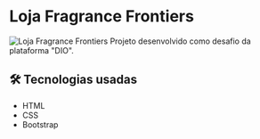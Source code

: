 # Loja Fragrance Frontiers
![Loja Fragrance Frontiers](./assets/images/layout.png)
Projeto desenvolvido como desafio da plataforma "DIO".

## 🛠️ Tecnologias usadas
- HTML
- CSS
- Bootstrap